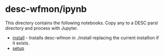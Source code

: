 # desc-wfmon/ipynb

This directory contains the following notebooks. Copy any to a DESC parsl directory and process with Jupyter.

* [install](desc-wfmon/install.ipynb) - Installs desc-wfmon in ./install replacing the current installion if it exists.
* [setup](setup.ipynb)
